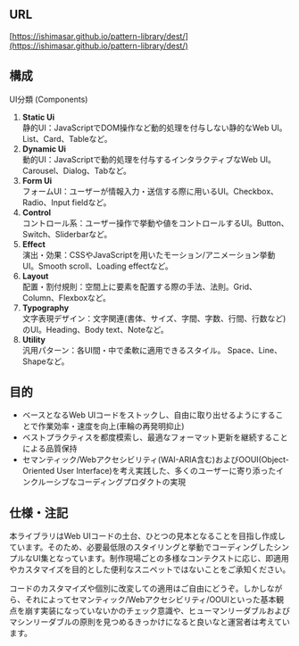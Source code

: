## URL
[https://ishimasar.github.io/pattern-library/dest/](https://ishimasar.github.io/pattern-library/dest/)

## 構成

UI分類 (Components)
 1. **Static Ui**  
   静的UI：JavaScriptでDOM操作など動的処理を付与しない静的なWeb UI。List、Card、Tableなど。
 2. **Dynamic Ui**  
   動的UI：JavaScriptで動的処理を付与するインタラクティブなWeb UI。Carousel、Dialog、Tabなど。
 3. **Form Ui**  
   フォームUI：ユーザーが情報入力・送信する際に用いるUI。Checkbox、Radio、Input fieldなど。
 4. **Control**  
   コントロール系：ユーザー操作で挙動や値をコントロールするUI。Button、Switch、Sliderbarなど。
 5. **Effect**  
   演出・効果：CSSやJavaScriptを用いたモーション/アニメーション挙動UI。Smooth scroll、Loading effectなど。
 6. **Layout**  
   配置・割付規則：空間上に要素を配置する際の手法、法則。Grid、Column、Flexboxなど。
 7. **Typography**  
   文字表現デザイン：文字関連(書体、サイズ、字間、字数、行間、行数など)のUI。Heading、Body text、Noteなど。
 8. **Utility**  
   汎用パターン：各UI間・中で柔軟に適用できるスタイル。 Space、Line、Shapeなど。

## 目的

- ベースとなるWeb UIコードをストックし、自由に取り出せるようにすることで作業効率・速度を向上(車輪の再発明抑止)
- ベストプラクティスを都度模索し、最適なフォーマット更新を継続することによる品質保持
- セマンティック/Webアクセシビリティ(WAI-ARIA含む)およびOOUI(Object-Oriented User Interface)を考え実践した、多くのユーザーに寄り添ったインクルーシブなコーディングプロダクトの実現

## 仕様・注記

本ライブラリはWeb UIコードの土台、ひとつの見本となることを目指し作成しています。そのため、必要最低限のスタイリングと挙動でコーディングしたシンプルなUI集となっています。制作現場ごとの多様なコンテクストに応じ、即適用やカスタマイズを目的とした便利なスニペットではないことをご承知ください。

コードのカスタマイズや個別に改変しての適用はご自由にどうぞ。しかしながら、それによってセマンティック/Webアクセシビリティ/OOUIといった基本観点を崩す実装になっていないかのチェック意識や、ヒューマンリーダブルおよびマシンリーダブルの原則を見つめるきっかけになると良いなと運営者は考えています。
